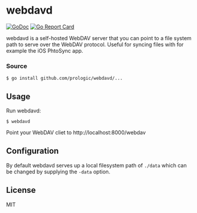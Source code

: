 # webdavd
[![GoDoc](https://godoc.org/github.com/prologic/webdavd?status.svg)](https://godoc.org/github.com/prologic/webdavd)
[![Go Report Card](https://goreportcard.com/badge/github.com/prologic/webdavd)](https://goreportcard.com/report/github.com/prologic/webdavd)

webdavd is a self-hosted WebDAV server that you can point to a file system
path to serve over the WebDAV protocol. Useful for syncing files with for
example the iOS PhtoSync app.

### Source

```#!bash
$ go install github.com/prologic/webdavd/...
```

## Usage

Run webdavd:

```#!bash
$ webdavd
```

Point your WebDAV cliet to http://localhost:8000/webdav

## Configuration

By default webdavd serves up a local filesystem path of `./data` which can be
changed by supplying the `-data` option.

## License

MIT
